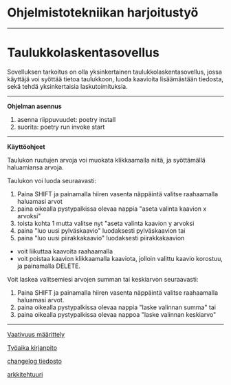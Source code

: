 # Ohjelmistotekniikan harjoitustyö  
---------------------------------
# Taulukkolaskentasovellus  
Sovelluksen tarkoitus on olla yksinkertainen taulukkolaskentasovellus, jossa käyttäjä voi syöttää tietoa taulukkoon, luoda kaavioita lisäämästään tiedosta, sekä tehdä yksinkertaisia laskutoimituksia.



-------------  
**Ohjelman asennus**  
1. asenna riippuvuudet: poetry install  
2. suorita: poetry run invoke start  

-------------
**Käyttöohjeet**

Taulukon ruutujen arvoja voi muokata klikkaamalla niitä, ja syöttämällä haluamiansa arvoja.  

Taulukon voi luoda seuraavasti:
1. Paina SHIFT ja painamalla hiiren vasenta näppäintä valitse raahaamalla haluamasi arvot
2. paina oikealla pystypalkissa olevaa nappia "aseta valinta kaavion x arvoksi"
3. toista kohta 1 mutta valitse nyt "aseta valinta kaavion y arvoksi
4. paina "luo uusi pylväskaavio" luodaksesti pylväskaavion
tai 
4. paina "luo uusi piirakkakaavio" luodaksesti piirakkakaavion

- voit liikuttaa kaavoita raahaamalla
- voit poistaa kaavion klikkaamalla kaaviota, jolloin valittu kaavio korostuu, ja painamalla DELETE.


Voit laskea valitsemiesi arvojen summan tai keskiarvon seuraavasti:
1. Paina SHIFT ja painamalla hiiren vasenta näppäintä valitse raahaamalla haluamasi arvot.
2. paina oikealla pystypalkissa olevaa nappia "laske valinnan summa"
tai
2. paina oikealla pystypalkissa olevaa nappoa "laske valinnan keskiarvo"





-------------
[Vaativuus määrittely](https://github.com/MatiasSinisalo/ot-harjoitustyo/blob/master/dokumentaatio/vaativuusmaarittely.md)  

[Työaika kirjanpito](https://github.com/MatiasSinisalo/ot-harjoitustyo/blob/master/dokumentaatio/tyoaikakirjanpito.md)  

[changelog tiedosto](https://github.com/MatiasSinisalo/ot-harjoitustyo/blob/master/dokumentaatio/changelog.md)

[arkkitehtuuri](https://github.com/MatiasSinisalo/ot-harjoitustyo/blob/master/dokumentaatio/arkkitehtuuri.md)

